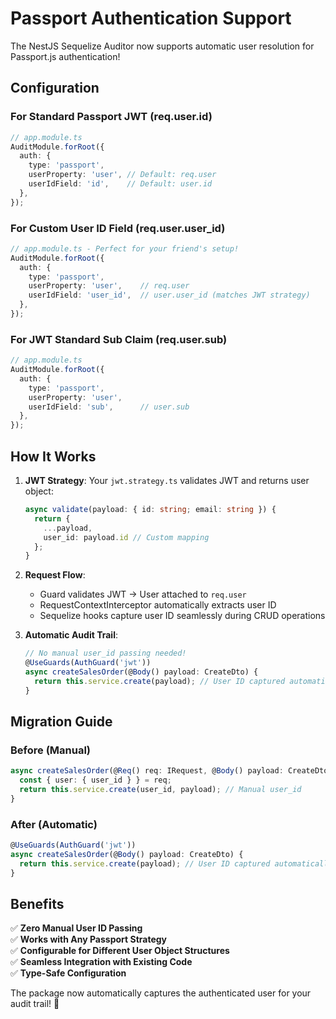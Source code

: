# Passport Authentication Support

The NestJS Sequelize Auditor now supports automatic user resolution for Passport.js authentication!

## Configuration

### For Standard Passport JWT (req.user.id)

```typescript
// app.module.ts
AuditModule.forRoot({
  auth: {
    type: 'passport',
    userProperty: 'user', // Default: req.user
    userIdField: 'id',    // Default: user.id
  },
});
```

### For Custom User ID Field (req.user.user_id)

```typescript
// app.module.ts - Perfect for your friend's setup!
AuditModule.forRoot({
  auth: {
    type: 'passport',
    userProperty: 'user',    // req.user
    userIdField: 'user_id',  // user.user_id (matches JWT strategy)
  },
});
```

### For JWT Standard Sub Claim (req.user.sub)

```typescript
// app.module.ts
AuditModule.forRoot({
  auth: {
    type: 'passport',
    userProperty: 'user',
    userIdField: 'sub',      // user.sub
  },
});
```

## How It Works

1. **JWT Strategy**: Your `jwt.strategy.ts` validates JWT and returns user object:
   ```typescript
   async validate(payload: { id: string; email: string }) {
     return {
       ...payload,
       user_id: payload.id // Custom mapping
     };
   }
   ```

2. **Request Flow**: 
   - Guard validates JWT → User attached to `req.user`
   - RequestContextInterceptor automatically extracts user ID
   - Sequelize hooks capture user ID seamlessly during CRUD operations

3. **Automatic Audit Trail**: 
   ```typescript
   // No manual user_id passing needed!
   @UseGuards(AuthGuard('jwt'))
   async createSalesOrder(@Body() payload: CreateDto) {
     return this.service.create(payload); // User ID captured automatically!
   }
   ```

## Migration Guide

### Before (Manual)
```typescript
async createSalesOrder(@Req() req: IRequest, @Body() payload: CreateDto) {
  const { user: { user_id } } = req;
  return this.service.create(user_id, payload); // Manual user_id
}
```

### After (Automatic)
```typescript
@UseGuards(AuthGuard('jwt'))
async createSalesOrder(@Body() payload: CreateDto) {
  return this.service.create(payload); // User ID captured automatically!
}
```

## Benefits

✅ **Zero Manual User ID Passing**  
✅ **Works with Any Passport Strategy**  
✅ **Configurable for Different User Object Structures**  
✅ **Seamless Integration with Existing Code**  
✅ **Type-Safe Configuration**

The package now automatically captures the authenticated user for your audit trail! 🎉
